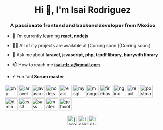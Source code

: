 <h1 align="center">Hi 👋, I'm Isai Rodriguez</h1>
<h3 align="center">A passionate frontend and backend developer from Mexico</h3>

- 🌱 I’m currently learning **react, nodejs**

- 👨‍💻 All of my projects are available at [Coming soon.](Coming soon.)

- 💬 Ask me about **laravel, javascript, php, tcpdf library, barryvdh library**

- 📫 How to reach me **isai.rdz.a@gmail.com**

- ⚡ Fun fact **Scrum master**

<p align="left">
  <img src="https://www.vectorlogo.zone/logos/php/php-icon.svg" alt="php" width="40" height="40"/> 
  <img src="https://www.vectorlogo.zone/logos/laravel/laravel-icon.svg" alt="laravel" width="40" height="40"/>
  <img src="https://www.vectorlogo.zone/logos/javascript/javascript-icon.svg" alt="javascript" width="40" height="40"/>
  <img src="https://www.vectorlogo.zone/logos/nodejs/nodejs-icon.svg" alt="nodejs" width="40" height="40"/>
  <img src="https://www.vectorlogo.zone/logos/reactjs/reactjs-icon.svg" alt="react" width="40" height="40"/>
  <img src="https://www.vectorlogo.zone/logos/mysql/mysql-ar21.svg" alt="mysql" width="40" height="40"/>
  <img src="https://www.vectorlogo.zone/logos/mongodb/mongodb-icon.svg" alt="mongodb" width="40" height="40"/>
  <img src="https://www.vectorlogo.zone/logos/firebase/firebase-icon.svg" alt="firebase" width="40" height="40"/>
  <img src="https://www.vectorlogo.zone/logos/nginx/nginx-icon.svg" alt="nginx" width="40" height="40"/>
  <img src="https://www.vectorlogo.zone/logos/visualstudio_code/visualstudio_code-icon.svg" alt="react" width="40" height="40"/>
  <img src="https://www.vectorlogo.zone/logos/getpostman/getpostman-icon.svg" alt="postman" width="40" height="40"/>
  <img src="https://devicons.github.io/devicon/devicon.git/icons/html5/html5-original-wordmark.svg" alt="html5" width="40" height="40"/> 
  <img src="https://devicons.github.io/devicon/devicon.git/icons/css3/css3-original-wordmark.svg" alt="css3" width="40" height="40"/>
  <img src="https://www.vectorlogo.zone/logos/sass-lang/sass-lang-icon.svg" alt="sass" width="40" height="40"/>
  <img src="https://raw.githubusercontent.com/prplx/svg-logos/5585531d45d294869c4eaab4d7cf2e9c167710a9/svg/materialize.svg" alt="materialize" width="40" height="40"/>
  <img src="https://www.vectorlogo.zone/logos/getbootstrap/getbootstrap-icon.svg" alt="getbootstrap" width="40" height="40"/>
</p>

<p align="center">
<a href="https://stackoverflow.com/users/jacob isai rodriguez" target="blank"><img align="center" src="https://cdn.jsdelivr.net/npm/simple-icons@3.0.1/icons/stackoverflow.svg" alt="jacob isai rodriguez" height="30" width="30" /></a>
<a href="https://fb.com/isairo.odriguez" target="blank"><img align="center" src="https://cdn.jsdelivr.net/npm/simple-icons@3.0.1/icons/facebook.svg" alt="isairo.odriguez" height="30" width="30" /></a>
<a href="https://instagram.com/isai.imfree" target="blank"><img align="center" src="https://cdn.jsdelivr.net/npm/simple-icons@3.0.1/icons/instagram.svg" alt="isai.imfree" height="30" width="30" /></a>
</p>
